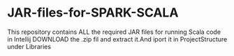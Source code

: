 # JAR-files-for-SPARK-SCALA
This repository contains ALL the required JAR files for running Scala code in Intellij
DOWNLOAD the .zip fil and extract it.And iport it in ProjectStructure under Libraries 
